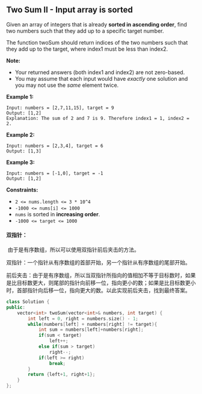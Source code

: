 ## Two Sum II - Input array is sorted

Given an array of integers that is already **sorted in ascending order**, find two numbers such that they add up to a specific target number.

The function twoSum should return indices of the two numbers such that they add up to the target, where index1 must be less than index2.

**Note:**

- Your returned answers (both index1 and index2) are not zero-based.
- You may assume that each input would have *exactly* one solution and you may not use the *same* element twice.

**Example 1:**

```
Input: numbers = [2,7,11,15], target = 9
Output: [1,2]
Explanation: The sum of 2 and 7 is 9. Therefore index1 = 1, index2 = 2.
```

**Example 2:**

```
Input: numbers = [2,3,4], target = 6
Output: [1,3]
```

**Example 3:**

```
Input: numbers = [-1,0], target = -1
Output: [1,2]
```

**Constraints:**

- `2 <= nums.length <= 3 * 10^4`
- `-1000 <= nums[i] <= 1000`
- `nums` is sorted in **increasing order**.
- `-1000 <= target <= 1000`

#### 双指针：

​		由于是有序数组，所以可以使用双指针前后夹击的方法。

​		双指针：一个指针从有序数组的首部开始，另一个指针从有序数组的尾部开始。

​		前后夹击：由于是有序数组，所以当双指针所指向的值相加不等于目标数时，如果是比目标数更大，则尾部的指针向前移一位，指向更小的数；如果是比目标数更小时，首部指针向后移一位，指向更大的数。以此实现前后夹击，找到最终答案。

```c++
class Solution {
public:
    vector<int> twoSum(vector<int>& numbers, int target) {
        int left = 0, right = numbers.size() - 1;
        while(numbers[left] + numbers[right] != target){
            int sum = numbers[left]+numbers[right];
            if(sum < target)
                left++;
            else if(sum > target)
                right--;
            if(left >= right)
                break;
        }
        return {left+1, right+1};
    }
};
```

